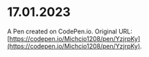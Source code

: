 # 17.01.2023

A Pen created on CodePen.io. Original URL: [https://codepen.io/Michcio1208/pen/YzjrpKy](https://codepen.io/Michcio1208/pen/YzjrpKy).

